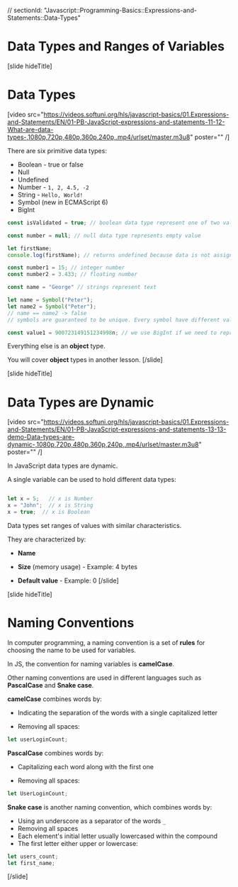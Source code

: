 // sectionId: "Javascript::Programming-Basics::Expressions-and-Statements::Data-Types"

# Data Types and Ranges of Variables

[slide hideTitle]
# Data Types

[video src="https://videos.softuni.org/hls/javascript-basics/01.Expressions-and-Statements/EN/01-PB-JavaScript-expressions-and-statements-11-12-What-are-data-types-,1080p,720p,480p,360p,240p,.mp4/urlset/master.m3u8" poster="" /]

There are six primitive data types:

* Boolean - true or false
* Null
* Undefined
* Number - `1, 2, 4.5, -2`
* String - `Hello, World!`
* Symbol (new in ECMAScript 6)
* BigInt

```js
const isValidated = true; // boolean data type represent one of two values - true or false
```

```js
const number = null; // null data type represents empty value
```

```js
let firstName;
console.log(firstName); // returns undefined because data is not assigned
```

```js
const number1 = 15; // integer number
const number2 = 3.433; // floating number
```

```js
const name = "George" // strings represent text
```

```js
let name = Symbol("Peter");
let name2 = Symbol("Peter");
// name == name2 -> false      
// symbols are guaranteed to be unique. Every symbol have different value
```

```js
const value1 = 900723149151234998n; // we use BigInt if we need to represent bigger value than number can store
```

Everything else is an **object** type.

You will cover **object** types in another lesson.
[/slide]

[slide hideTitle]
# Data Types are Dynamic


[video src="https://videos.softuni.org/hls/javascript-basics/01.Expressions-and-Statements/EN/01-PB-JavaScript-expressions-and-statements-13-13-demo-Data-types-are-dynamic-,1080p,720p,480p,360p,240p,.mp4/urlset/master.m3u8" poster="" /]

In JavaScript data types are dynamic.

A single variable can be used to hold different data types:

```js

let x = 5;   // x is Number
x = "John";  // x is String
x = true;  // x is Boolean
```

Data types set ranges of values with similar characteristics.

They are characterized by:

* **Name**

* **Size** (memory usage) - Example: 4 bytes

* **Default value** - Example: 0
[/slide]

[slide hideTitle]
# Naming Conventions

In computer programming, a naming convention is a set of **rules** for choosing the name to be used for variables.

In JS, the convention for naming variables is **camelCase**. 

Other naming conventions are used in different languages such as **PascalCase** and  **Snake case**.

**camelCase** combines words by:

* Indicating the separation of the words with a single capitalized letter

* Removing all spaces:

```js
let userLoginCount;
```

**PascalCase** combines words by:

* Capitalizing each word along with the first one

* Removing all spaces:

```js
let UserLoginCount;
```

**Snake case** is another naming convention, which combines words by:

* Using an underscore as a separator of the words `_`
* Removing all spaces
* Each element's initial letter usually lowercased within the compound
* The first letter either upper or lowercase:

```js
let users_count;
let first_name;
```

[/slide]
